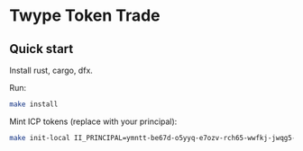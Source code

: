 # Twype Token Trade

## Quick start

Install rust, cargo, dfx.

Run:

```sh
make install
```

Mint ICP tokens (replace with your principal):

```sh
make init-local II_PRINCIPAL=ymntt-be67d-o5yyq-e7ozv-rch65-wwfkj-jwqg5-exk7x-qwexr-kv75v-dae
```
